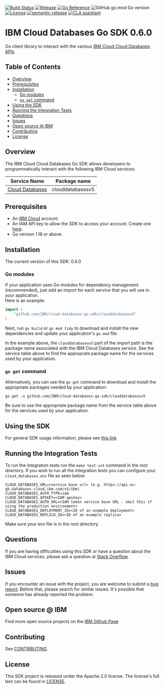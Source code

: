 [![Build Status](https://travis-ci.com/IBM/cloud-databases-go-sdk.svg?branch=main)](https://travis-ci.com/IBM/cloud-databases-go-sdk)
[![Release](https://img.shields.io/github/v/release/IBM/cloud-databases-go-sdk)](https://github.com/IBM/cloud-databases-go-sdk/releases/latest)
[![Go Reference](https://pkg.go.dev/badge/github.com/IBM/cloud-databases-go-sdk.svg)](https://pkg.go.dev/github.com/IBM/cloud-databases-go-sdk)
![GitHub go.mod Go version](https://img.shields.io/github/go-mod/go-version/IBM/cloud-databases-go-sdk)
[![License](https://img.shields.io/badge/License-Apache%202.0-blue.svg)](https://opensource.org/licenses/Apache-2.0)
[![semantic-release](https://img.shields.io/badge/%20%20%F0%9F%93%A6%F0%9F%9A%80-semantic--release-e10079.svg)](https://github.com/semantic-release/semantic-release)
[![CLA assistant](https://cla-assistant.io/readme/badge/ibm/cloud-databases-go-sdk)](https://cla-assistant.io/ibm/cloud-databases-go-sdk)

# IBM Cloud Databases Go SDK 0.6.0
Go client library to interact with the various [IBM Cloud Cloud Databases APIs](https://cloud.ibm.com/apidocs?category=cloud-databases).

## Table of Contents
<!--
  The TOC below is generated using the `markdown-toc` node package.

      https://github.com/jonschlinkert/markdown-toc

  You should regenerate the TOC after making changes to this file.

      npx markdown-toc -i README.md
  -->

<!-- toc -->

- [Overview](#overview)
- [Prerequisites](#prerequisites)
- [Installation](#installation)
  * [Go modules](#go-modules)
  * [`go get` command](#go-get-command)
- [Using the SDK](#using-the-sdk)
- [Running the Integration Tests](#running-the-integration-tests)
- [Questions](#questions)
- [Issues](#issues)
- [Open source @ IBM](#open-source--ibm)
- [Contributing](#contributing)
- [License](#license)

<!-- tocstop -->

## Overview

The IBM Cloud Cloud Databases Go SDK allows developers to programmatically interact with the following IBM Cloud services:

Service Name | Package name 
--- | --- 
[Cloud Databases](https://cloud.ibm.com/apidocs/cloud-databases-api/cloud-databases-api-v5) | clouddatabasesv5

## Prerequisites

[ibm-cloud-onboarding]: https://cloud.ibm.com/registration

* An [IBM Cloud][ibm-cloud-onboarding] account.
* An IAM API key to allow the SDK to access your account. Create one [here](https://cloud.ibm.com/iam/apikeys).
* Go version 1.18 or above.

## Installation
The current version of this SDK: 0.6.0

### Go modules  
If your application uses Go modules for dependency management (recommended), just add an import for each service 
that you will use in your application.  
Here is an example:

```go
import (
	"github.com/IBM/cloud-databases-go-sdk/clouddatabasesv5"
)
```
Next, run `go build` or `go mod tidy` to download and install the new dependencies and update your application's
`go.mod` file.  

In the example above, the `clouddatabasesv5` part of the import path is the package name
associated with the IBM Cloud Databases service.
See the service table above to find the approprate package name for the services used by your application.

### `go get` command  
Alternatively, you can use the `go get` command to download and install the appropriate packages needed by your application:
```
go get -u github.com/IBM/cloud-databases-go-sdk/clouddatabasesv5
```
Be sure to use the appropriate package name from the service table above for the services used by your application.


## Using the SDK
For general SDK usage information, please see [this link](https://github.com/IBM/ibm-cloud-sdk-common/blob/main/README.md)

## Running the Integration Tests
To run the integration tests run the `make test-int` command in the root directory. If you wish to run all the integration tests
you can configure your `cloud_databases.env` file as seen below:

```
CLOUD_DATABASES_URL=<service base url> (e.g. https://api.eu-gb.databases.cloud.ibm.com/v5/ibm)
CLOUD_DATABASES_AUTH_TYPE=iam
CLOUD_DATABASES_APIKEY=<IAM apikey>
CLOUD_DATABASES_AUTH_URL=<IAM token service base URL - omit this if using the production environment>
CLOUD_DATABASES_DEPLOYMENT_ID=<ID of an example deployment>
CLOUD_DATABASES_REPLICA_ID=<ID of an example replica>
```

Make sure your env file is in the root directory.

## Questions

If you are having difficulties using this SDK or have a question about the IBM Cloud services,
please ask a question at 
[Stack Overflow](http://stackoverflow.com/questions/ask?tags=ibm-cloud).

## Issues
If you encounter an issue with the project, you are welcome to submit a
[bug report](github.com/IBM/cloud-databases-go-sdk/issues).
Before that, please search for similar issues. It's possible that someone has already reported the problem.

## Open source @ IBM
Find more open source projects on the [IBM Github Page](http://ibm.github.io/)

## Contributing
See [CONTRIBUTING](CONTRIBUTING.md).

## License

This SDK project is released under the Apache 2.0 license.
The license's full text can be found in [LICENSE](LICENSE).

